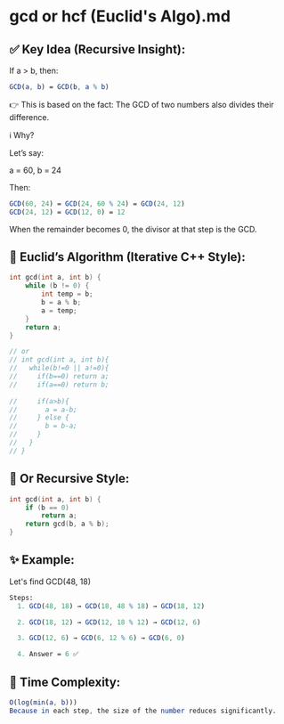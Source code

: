 # gcd or hcf (Euclid's Algo).md

## ✅ Key Idea (Recursive Insight):
If a > b, then:

```mathematica
GCD(a, b) = GCD(b, a % b)
```

👉 This is based on the fact:
  The GCD of two numbers also divides their difference.

ℹ️ Why?

Let’s say:

a = 60, b = 24

Then:

```mathematica
GCD(60, 24) = GCD(24, 60 % 24) = GCD(24, 12)
GCD(24, 12) = GCD(12, 0) = 12
```
When the remainder becomes 0, the divisor at that step is the GCD.

## 🧮 Euclid’s Algorithm (Iterative C++ Style):
```cpp
int gcd(int a, int b) {
    while (b != 0) {
        int temp = b;
        b = a % b;
        a = temp;
    }
    return a;
}

// or
// int gcd(int a, int b){
//   while(b!=0 || a!=0){
//     if(b==0) return a;
//     if(a==0) return b;
    
//     if(a>b){
//       a = a-b;
//     } else {
//       b = b-a;
//     }
//   }
// }
```
## 🧮 Or Recursive Style:
```cpp
int gcd(int a, int b) {
    if (b == 0)
        return a;
    return gcd(b, a % b);
}
```

## ✨ Example:
Let's find GCD(48, 18)

```mathematica
Steps:
  1. GCD(48, 18) → GCD(18, 48 % 18) → GCD(18, 12)

  2. GCD(18, 12) → GCD(12, 18 % 12) → GCD(12, 6)

  3. GCD(12, 6) → GCD(6, 12 % 6) → GCD(6, 0)

  4. Answer = 6 ✅
```

## 🧠 Time Complexity:
```mathematica
O(log(min(a, b)))
Because in each step, the size of the number reduces significantly.
```

